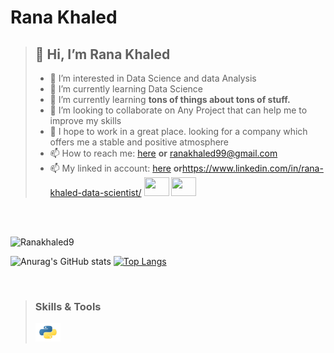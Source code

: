 # Rana Khaled

>## 👋 Hi, I’m Rana Khaled
>- 👀 I’m interested in Data Science and data Analysis
>- 🌱 I’m currently learning Data Science
>- 🌱 I’m currently learning **tons of things about tons of stuff.**
>- 💞️ I’m looking to collaborate on Any Project that can help me to improve my skills
>- 🙏 I hope to work in a great place. looking for a company which offers me a stable and positive atmosphere
>- 📫 How to reach me: [here](mailto:ranakhaled99@gmail.com) **or** ranakhaled99@gmail.com
>- 📫 My linked in account: [here](https://www.linkedin.com/in/rana-khaled-data-scientist/) **or**https://www.linkedin.com/in/rana-khaled-data-scientist/
 <a href="https://www.linkedin.com/in/mostafa-sayed-web-dev" targe="-blank"><img src="https://cdn.cdnlogo.com/logos/l/66/linkedin-icon.svg"  height="30" width="40"></a>
 <a href="mailto:ranakhaled99@gmail.com" targe="-blank"><img src="https://cdn.cdnlogo.com/logos/o/14/official-gmail-icon-2020.svg" height="30" width="40"></a>
 <br>
 <br>
  <p align="left"> <img src="https://komarev.com/ghpvc/?username=Ranakhaled9&label=Profile%20views&color=0e75b6&style=flat" alt="Ranakhaled9" /> </p>
 
 ![Anurag's GitHub stats](https://github-readme-stats.vercel.app/api?username=Ranakhaled9&show_icons=true&theme=tokyonight) [![Top Langs](https://github-readme-stats.vercel.app/api/top-langs/?username=Ranakhaled9&layout=compact)](https://github.com/anuraghazra/github-readme-stats)
 
 <br>
 
>###  Skills & Tools
> <span><img height="30" width="40" src="https://raw.githubusercontent.com/github/explore/80688e429a7d4ef2fca1e82350fe8e3517d3494d/topics/python/python.png"></span>


